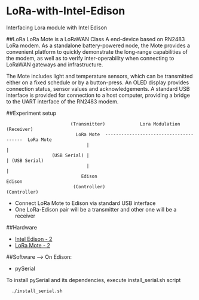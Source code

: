 # LoRa-with-Intel-Edison
Interfacing Lora module with Intel Edison

##LoRa
LoRa Mote is a LoRaWAN Class A end-device based on RN2483 LoRa modem. As a standalone battery-powered node, the Mote provides a convenient platform to quickly demonstrate the long-range capabilities of the modem, as well as to verify inter-operability when connecting to LoRaWAN gateways and infrastructure.

The Mote includes light and temperature sensors, which can be transmitted either on a fixed schedule or by a button-press. An OLED display provides connection status, sensor values and acknowledgements. A standard USB interface is provided for connection to a host computer, providing a bridge to the UART interface of the RN2483 modem.

##Experiment setup

                            (Transmitter)             Lora Modulation            (Receiver)
                              LoRa Mote  ---------------------------------------  LoRa Mote
                                  |                                                   |
                     (USB Serial) |                                                   | (USB Serial)
                                  |                                                   |
                                Edison                                              Edison
                             (Controller)                                        (Controller)
                             
* Connect LoRa Mote to Edison via standard USB interface
* One LoRa-Edison pair will be a transmitter and other one will be a receiver

##Hardware
* [Intel Edison - 2](http://www.intel.com/content/www/us/en/do-it-yourself/edison.html)
* [LoRa Mote - 2](http://www.microchip.com/DevelopmentTools/ProductDetails.aspx?PartNO=dm164138#utm_medium=Press-Release&utm_term=LoRa%20Certification%20&utm_content=WPD&utm_campaign=868MHz)

##Software
--> On Edison:

* pySerial

To install pySerial and its dependencies, execute install_serial.sh script

      ./install_serial.sh
      





